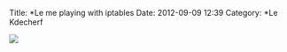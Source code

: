 Title: *Le me playing with iptables
Date: 2012-09-09 12:39
Category: *Le Kdecherf

![]({attach}iptables-no-specific.png)
